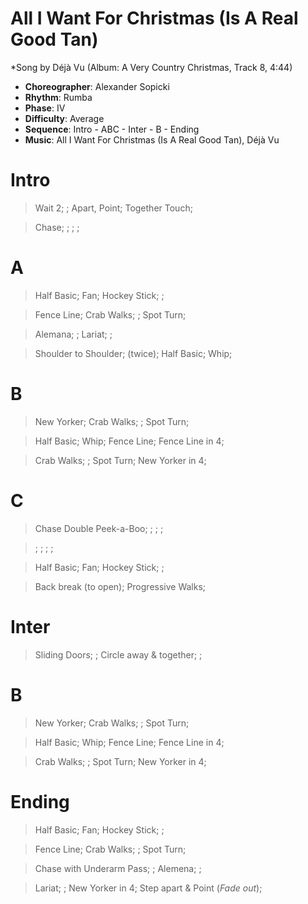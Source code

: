 # All I Want For Christmas (Is A Real Good Tan)
*Song by Déjà Vu (Album: A Very Country Christmas, Track 8, 4:44)

* **Choreographer**: Alexander Sopicki
* **Rhythm**: Rumba
* **Phase**: IV
* **Difficulty**: Average
* **Sequence**: Intro - ABC - Inter - B - Ending
* **Music**: All I Want For Christmas (Is A Real Good Tan), Déjà Vu

# Intro

> Wait 2; ; Apart, Point; Together Touch;

> Chase; ; ; ;

# A

> Half Basic; Fan; Hockey Stick; ;

> Fence Line; Crab Walks; ; Spot Turn;

> Alemana; ; Lariat; ;

> Shoulder to Shoulder; (twice); Half Basic; Whip;

# B

> New Yorker; Crab Walks; ; Spot Turn;

> Half Basic; Whip; Fence Line; Fence Line in 4;

> Crab Walks; ; Spot Turn; New Yorker in 4;

# C

> Chase Double Peek-a-Boo; ; ; ;

> ; ; ; ;

> Half Basic; Fan; Hockey Stick; ;

> Back break (to open); Progressive Walks;

# Inter

> Sliding Doors; ; Circle away & together; ;

# B

> New Yorker; Crab Walks; ; Spot Turn;

> Half Basic; Whip; Fence Line; Fence Line in 4;

> Crab Walks; ; Spot Turn; New Yorker in 4;

# Ending

> Half Basic; Fan; Hockey Stick; ;

> Fence Line; Crab Walks; ; Spot Turn;

> Chase with Underarm Pass; ; Alemena; ;

> Lariat; ; New Yorker in 4; Step apart & Point (*Fade out*);


